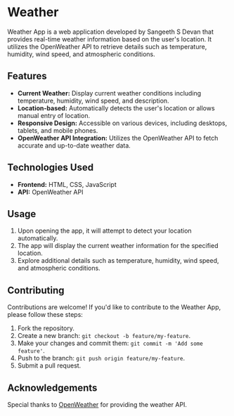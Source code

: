 # Weather

Weather App is a web application developed by Sangeeth S Devan that provides real-time weather information based on the user's location. It utilizes the OpenWeather API to retrieve details such as temperature, humidity, wind speed, and atmospheric conditions.

## Features

- **Current Weather:** Display current weather conditions including temperature, humidity, wind speed, and description.
- **Location-based:** Automatically detects the user's location or allows manual entry of location.
- **Responsive Design:** Accessible on various devices, including desktops, tablets, and mobile phones.
- **OpenWeather API Integration:** Utilizes the OpenWeather API to fetch accurate and up-to-date weather data.

## Technologies Used

- **Frontend:** HTML, CSS, JavaScript
- **API:** OpenWeather API

## Usage

1. Upon opening the app, it will attempt to detect your location automatically.
2. The app will display the current weather information for the specified location.
3. Explore additional details such as temperature, humidity, wind speed, and atmospheric conditions.

## Contributing

Contributions are welcome! If you'd like to contribute to the Weather App, please follow these steps:

1. Fork the repository.
2. Create a new branch: `git checkout -b feature/my-feature`.
3. Make your changes and commit them: `git commit -m 'Add some feature'`.
4. Push to the branch: `git push origin feature/my-feature`.
5. Submit a pull request.


## Acknowledgements

Special thanks to [OpenWeather](https://openweathermap.org/) for providing the weather API.
